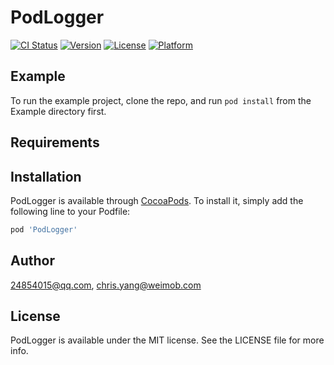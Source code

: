 # PodLogger

[![CI Status](https://img.shields.io/travis/24854015@qq.com/PodLogger.svg?style=flat)](https://travis-ci.org/24854015@qq.com/PodLogger)
[![Version](https://img.shields.io/cocoapods/v/PodLogger.svg?style=flat)](https://cocoapods.org/pods/PodLogger)
[![License](https://img.shields.io/cocoapods/l/PodLogger.svg?style=flat)](https://cocoapods.org/pods/PodLogger)
[![Platform](https://img.shields.io/cocoapods/p/PodLogger.svg?style=flat)](https://cocoapods.org/pods/PodLogger)

## Example

To run the example project, clone the repo, and run `pod install` from the Example directory first.

## Requirements

## Installation

PodLogger is available through [CocoaPods](https://cocoapods.org). To install
it, simply add the following line to your Podfile:

```ruby
pod 'PodLogger'
```

## Author

24854015@qq.com, chris.yang@weimob.com

## License

PodLogger is available under the MIT license. See the LICENSE file for more info.
